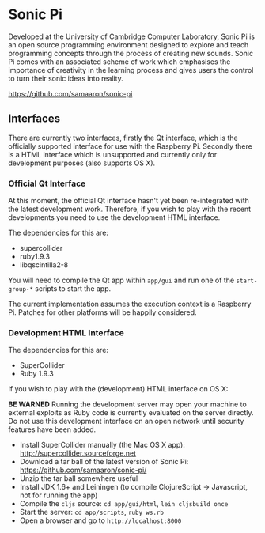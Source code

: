 # Sonic Pi

Developed at the University of Cambridge Computer Laboratory, Sonic Pi is an open source programming environment designed to explore and teach programming concepts through the process of creating new sounds. Sonic Pi comes with an associated scheme of work which emphasises the importance of creativity in the learning process and gives users the control to turn their sonic ideas into reality.

https://github.com/samaaron/sonic-pi


## Interfaces

There are currently two interfaces, firstly the Qt interface, which is the
officially supported interface for use with the Raspberry Pi. Secondly
there is a HTML interface which is unsupported and currently only for
development purposes (also supports OS X).

### Official Qt Interface

At this moment, the official Qt interface hasn't yet been re-integrated with 
the latest development work.  Therefore, if you wish to play with the recent 
developments you need to use the development HTML interface.


The dependencies for this are:

* supercollider
* ruby1.9.3
* libqscintilla2-8

You will need to compile the Qt app within `app/gui` and run one of the
`start-group-*` scripts to start the app.

The current implementation assumes the execution context is a Raspberry
Pi. Patches for other platforms will be happily considered.

### Development HTML Interface

The dependencies for this are:

* SuperCollider
* Ruby 1.9.3

If you wish to play with the (development) HTML interface on OS X:

**BE WARNED** Running the development server may open your machine to
external exploits as Ruby code is currently evaluated on the server
directly. Do not use this development interface on an open network until
security features have been added.


* Install SuperCollider manually (the Mac OS X app): http://supercollider.sourceforge.net
* Download a tar ball of the latest version of Sonic Pi: https://github.com/samaaron/sonic-pi/
* Unzip the tar ball somewhere useful
* Install JDK 1.6+ and Leiningen (to compile ClojureScript -> Javascript, not for running the app)
* Compile the `cljs` source: `cd app/gui/html`, `lein cljsbuild once`
* Start the server: `cd app/scripts`, `ruby ws.rb`
* Open a browser and go to `http://localhost:8000`
